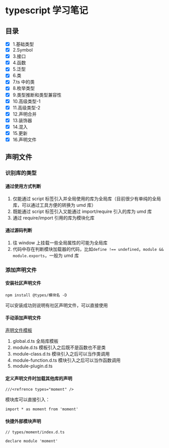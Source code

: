 # typescript 学习笔记

## 目录

- [x] 1.基础类型
- [x] 2.Symbol
- [x] 3.接口
- [x] 4.函数
- [x] 5.泛型
- [x] 6.类
- [x] 7.ts 中的类
- [x] 8.枚举类型
- [x] 9.类型推断和类型兼容性
- [x] 10.高级类型-1
- [x] 11.高级类型-2
- [x] 12.声明合并
- [x] 13.装饰器
- [x] 14.混入
- [x] 15.更新
- [x] 16.声明文件

## 声明文件

### 识别库的类型

#### 通过使用方式判断

1. 仅能通过 script 标签引入并全局使用的库为全局库（目前很少有单纯的全局库，可以通过工具方便的转换为 umd 库）
2. 既能通过 script 标签引入又能通过 import/require 引入的库为 umd 库
3. 通过 require/import 引用的库为模块化库

#### 通过源码判断

1. 往 window 上挂载一些全局属性的可能为全局库
2. 代码中存在判断模块加载器的代码，比如`define !== undefined`，`module && module.exports`，一般为 umd 库

### 添加声明文件

#### 安装社区声明文件

```
npm install @types/模块名 -D
```

可以安装成功则说明有社区声明文件，可以直接使用

#### 手动添加声明文件

[声明文件模板](https://www.typescriptlang.org/docs/handbook/declaration-files/templates/module-d-ts.html)

1. global.d.ts 全局库模板
2. module.d.ts 模板引入之后既不是函数也不是类
3. module-class.d.ts 模块引入之后可以当作类调用
4. module-function.d.ts 模块引入之后可以当作函数调用
5. module-plugin.d.ts

#### 定义声明文件时加载其他库的声明

```
///<refrence types="moment" />
```

模块库可以直接引入：

```
import * as moment from 'moment'
```

#### 快捷外部模块声明

```
// types/moment/index.d.ts

declare module 'moment'
```
